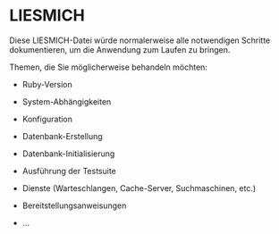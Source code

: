 # LIESMICH

Diese LIESMICH-Datei würde normalerweise alle notwendigen Schritte dokumentieren, um die
Anwendung zum Laufen zu bringen.

Themen, die Sie möglicherweise behandeln möchten:

* Ruby-Version

* System-Abhängigkeiten

* Konfiguration

* Datenbank-Erstellung

* Datenbank-Initialisierung

* Ausführung der Testsuite

* Dienste (Warteschlangen, Cache-Server, Suchmaschinen, etc.)

* Bereitstellungsanweisungen

* ...
